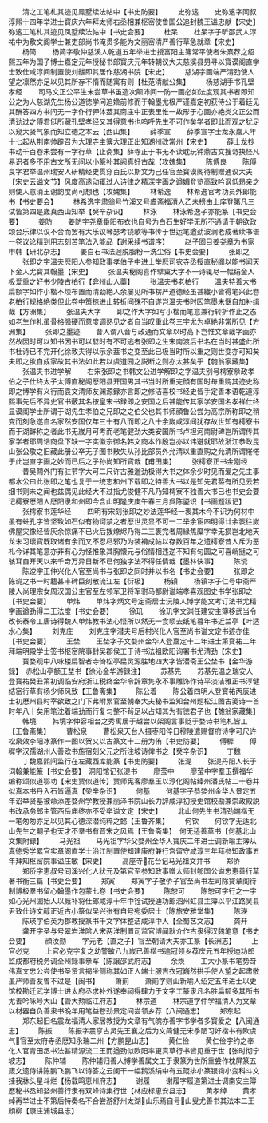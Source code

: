 <!-- { "loadSidebar": true } -->
　　清之工笔札其迹见鳯墅续法帖中【书史防要】
　　史弥逺
　　史弥逺字同叔淳熙十四年举进士寳庆六年拜太师右丞相兼枢宻使鲁国公追封魏王谥忠献【宋史】弥逺工笔札其迹见凤墅续法帖中【书史会要】
　　杜杲
　　杜杲字子昕邵武人淳祐中为敷文阁学士兼吏部尚书淹贯多能为文丽宻清严善行草急就章【宋史】
　　杨简
　　杨简字敬仲慈溪人乾道五年举进士授富阳主簿常平使者朱熹荐之绍熙五年为国子博士嘉定元年授秘书郎寳庆元年转朝议大夫慈溪县男寻以寳谟阁直学士致仕咸淳间制置使刘黻即其居作慈湖书院【宋史】
　　慈湖字画端严清劲使人望之凛然亦足以见其所存不惰而随寓有则【杜范清献公集】
　　杨慈湖手书孔壁孝经
　　司马文正公平生未尝草书虽造次颠沛间一防一画必如法度观其书者即知公之为人慈湖先生杨公道徳学问追嫓前修而于翰墨尤极严谨嘉定初获侍公于着廷见其酬答四方书问无一字作行狎体葢其斋庄中正表里惟一故形于心画亦絶类文正公而清劲过之傅君侹所藏孔壁孝经又其得意书也呜呼先生不可作矣学者即此而观之犹足以窥大贤气象而知立徳之本云【西山集】
　　薛季宣
　　薛季宣字士龙永嘉人年十七起从荆南帅辟召为大理寺主簿大理正出知湖州改常州【宋史】
　　薛士龙抄书动千百卷未尝有一字行草【止斋集】薛寺正于书无不读耽玩钟鼎古文搜竒抉怪凡易识者多不用古文所无间以小篆补其阙真好古哉【攻媿集】
　　陈傅良
　　陈傅良字君举温州瑞安人研精经史贯穿百氏以斯文为己任官至寳谟阁待制赠通议大夫【宋史云谥文节】风度高逺动辄过人诗律之精深字画之遒媚登览高致吟讽低昻亲之则使人意消王谢韵度尚可想也【攻媿集】
　　林希逸
　　林希逸官考功员外郎能书【书史要会】
　　林希逸字肃翁号竹溪又号鬳斋福清人乙未榜由上庠登第凡三试皆第四是嵗真西山知举【癸辛杂识】
　　林泳
　　林泳希逸子亦能篆【书史会要】
　　姜防
　　姜防字尧章番阳布衣也自号为白石生好学无所不通请于朝欲政颂台乐律以议不合而罢有大乐议琴瑟考铙歌等书传于世运笔遒劲波澜老成著续书谱一卷议论精到用志刻苦笔法入能品【谢采续书谱序】
　　赵子固目姜尧章为书家申韩【研北杂志】
　　姜白石书法迥脱脂粉一洗尘俗【书史会要】
　　张即之
　　张即之字温夫厯阳人参知政事孝伯子中进士举厯司农寺丞授直秘阁以能书闻天下金人尤寳其翰墨【宋史】
　　张温夫秘阁喜作擘窠大字不一诗辄尽一幅绢金人极爱重之好书少陵古柏行【弇州山人藁】
　　张温夫书老柏行
　　温夫特善大书扁额字如作小楷不烦布置而清劲絶人余屡见所书楞严道徳经虽甚纎小皆得笔兴此卷老柏行规格絶类但此卷中策掠进止转折间殊不自遂岂温夫书时因笔墨未惬自加补缉哉【方洲集】
　　张温夫大字
　　即之作大字如写小楷而笔意兼行转折作止之态如老生作礼虽骨格强硬而意度调熟见之者自当叹重此卷三字尤为卓絶非常所见【方洲集】
　　张即之墨迹
　　昔人谓八音与政通而文章以时高下岂惟文章哉字画亦然故因时可以知书因书可以騐时有不可逃者张即之生宋南渡后书名在当时甚盛此所书杜诗已不完开化徐敦夫得以示余葢书之变至此已极当时所以重之则世变亦可知矣夫即之欲自成家故其书法如此若以虞道园之説断之则亦太甚矣乎【匏翁家藏集】
　　张温夫书进学解
　　右宋张即之书韩文公进学解即之字温夫别号樗寮叅政孝伯之子仕终太子太傅直秘阁厯阳县开国男其书当时所重完顔有国时毎重购其迹史称即之博学有义行而袁文清师友渊源録亦言即之修洁喜校书经史皆手定善本语乾道淳熙事先后不异史官书蔽其名按皇宋书録即之安国之后甚能传其家学安国名孝祥仕终显谟阁学士所谓于湖先生孝伯之兄即之之伯父也其书师顔鲁公尝为高宗所称即之稍变而刻急遂自名家然安国仅年三十有八而即之八十余嵗咸淳间犹存故世知有樗寮书而于湖鲜称之者此书无嵗月可考而老笔健劲大类安国所书卢坦河南尉碑岂所谓传其家学者耶周诰商盘下缺一字实徽宗御名韩文商本作殷岂亦以讳避就耶故浙江叅政昆山张公敬之旧藏此册公卒无子图书散失从孙比部员外允清以重直购之允清所谓惓惓于此岂直字画之妙而已后之子孙尚知所寳哉【甫田集】
　　张樗寮正书金刚经
　　昔吴闗外门有驻节字大可二尺许古雅遒劲极得大书之体余少时见而爱之先主事都水公曰此张即之笔也复于一统志和州下载即之特善大书以是知先君葢有所见云若细书则未之闻也兹偶见此经大不过指尤俊健不凡乃知樗寮不独善大书已也书史会要记樗寮厯阳人厯阳隶和州即今含山明隆庆庚午春三月呉陈鎏识【书画题跋记】
　　张樗寮书莲华经
　　四明有宋刻张即之妙法莲华经一袠其木今不识为何材中虽有蛀孔字皆坚致如石似有物诃禁之者厯世灵显不可一二举余宦四明得廿余袠往嵗佛屋灾像经皆灰余惊痛不已火后拨燎烬乃得二三袠完者周縁焦糜字幸无损岂北地天龙未习瓌寳既取诸有余而又不忍尽邪乃为装褙成帖以存数百年之遗樗寮昔人斥为恶札今详其笔意亦非有心为怪惟象其胸懐元与俗情相违逆不知有匀圆之可喜峭挺之可骇耳自开天以来千竒万异日新不已何独字法不得任情哉【墨林快事】
　　陈谠
　　陈谠字正仲兴化人官至尚书与张即之同时并以书名【书史会要】
　　张即之陈谠之书一时籍甚丰碑巨刻散流江左【衍极】
　　杨镇
　　杨镇字子仁号中斋严陵人尚理宗女周汉国公主官至左领军卫将军驸马都尉谥端孝喜观图史书学张即之【书史会要】
　　单炜
　　单炜字炳文号定斋居士沅陵人博学能文考订法书尤精字画遒劲得二王法度【书史会要】
　　徐玑
　　徐玑字文渊任建安主簿移武当令改长泰令工唐诗得魏人单炜教书法心悟所以然无一食顷去纸笔暮年书近兰亭【叶适水心集】
　　刘克庄
　　刘克庄字潜夫号后村兴化人官至尚书谥文定书迹亦佳【书史会要】
　　王埜
　　王埜字子文婺州金华人登嘉定十二年进士第寳祐二年拜端明殿学士签书枢宻院事封吴郡侯工于诗书法祖欧阳询署书尤清劲【宋史】
　　寳婺观中八咏楼扁智者寺倚松亭扁灵源胜地四大字皆潜斋王公埜书【金华游録】　赤松山亭额王埜书【徐沁金华游録注】
　　苏基先
　　苏基先温之瑞安人登寳祐癸丑第初调临安府浙江税终金华令辞章隽永不事雕饰作诗平淡洁雅正书淳健结宻行草有杨少师风致【王鲁斋集】
　　陈公着
　　陈公着四明人登寳祐丙辰进士初厯州县时宰欲致之门下弗附累官至朝奉大夫秘书监知台州题松江图古笺诗一首时年八十矣用笔沈着端劲而行复匀整不茍足以占知其为有徳君子也【匏翁家藏集】
　　韩境
　　韩境字仲容相台之秀寓居于越尝以架阁言事贬于婺诗书笔札皆工【王鲁斋集】
　　曹松泉
　　曹松泉天台人摄枣阳倅日穆陵遣赐督府诗字可尺许松泉效李阳冰篆作一图以贺又以古篆文十二册为侑【书史防要】
　　傅穉
　　傅穉字汉孺湖州人善欧书施宿刻父元之所注坡诗俾书之【癸辛杂识】
　　丁魏
　　丁魏嘉熙间监行在左藏西库能篆【书史防要】
　　张湜
　　张湜丹阳人长于词翰兼能篆【书史会要】　洞阳馆记张湜书
　　廖莹中
　　廖莹中字羣玉撰福华编称颂似道鄂功【宋史贾似道传】贾师宪客廖羣玉以淳化阁帖绛州潘氏帖二十卷并似真本书丹入石皆逼真【癸辛杂识】
　　何基
　　何基字子恭婺州金华人景定五年诏举贤基被命添差婺州学教授兼丽泽书院山长力辞咸淳初授史馆校勘兼崇政殿説书改承务郎主管西岳庙终亦不受卒谥文定【宋史】
　　北山何先生书清劲端楷无一笔匆匆亦足以见其心徳深潜纯粹之懿【王鲁齐集】
　　何钦
　　何钦字无适北山先生之嗣子也天才不羣书有晋宋之风焉【王鲁斋集】　何无适善草书【何基北山文集附録】
　　马光祖
　　马光祖字华父婺州金华人寳庆二年进士调新喻主簿从真徳秀学累官实章阁直学士沿江制置使知建康府兼行宫留守咸淳三年拜参知政事五年拜知枢宻院事谥庄敏【宋史】
　　高座寺花台记马光祖文并书
　　郑侨
　　郑侨字恵叔号囘溪兴化人状元及第官至参知政事赠太师封郇国公谥忠恵善行草著书衡三篇【书史会要】
　　郑寅
　　郑寅字子敬侨子官至尚书左司除寳章阁待制博极羣书留心翰墨作包蒙七卷【书史会要】
　　陈恕可
　　陈恕可字行之一字如心光州固始人以廕补将仕郎咸淳十年中铨试授迪功郎泗州虹县主簿以平江路吴县尹致仕诗文醇正近古小篆似吴兴张有自号宛委居士【陈旅安雅堂集】
　　陈瑛
　　陈瑛字伯英为郡教授篆书千文字体整洁咸淳中人【全蜀艺文志】
　　龚开
　　龚开字圣与号翠岩淮隂人宋两淮制置司监官博闻耿介作古隶得汉魏笔意【书史会要】
　　顔汝勋
　　字元老【直之子】官至朝请大夫亦工篆【长洲志】
　　上官必克
　　上官必克字复之幼警敏八九嵗已善楷书逾冠领乡荐庆元五年授迪功郎监成都府税务调全州録事叅军【陈譲邵武府志】
　　余焕
　　工大小篆书笔势竒伟真文忠公尝使书圣贤言揭坐侧称其如正人端士服吉衣冠巍然拱手使人望之起肃敬虽严师善友曽不过是【闽书】
　　萧崱
　　萧崱字则山新喻人绍定五年进士以史馆校勘迁武学博士进太府丞求补外遂奉祠得肆力于文字工篆隶凡名胜扁额多其所书尤善吟咏号大山【管大勲临江府志】
　　林宗道
　　林宗道字仲学福清人为文章以材器自负善隶书晩年用笔益苍劲景定间尝领乡荐【八闽通志】
　　郑东起
　　郑东起旧名震龙福清人家居教授为文章有气魄亦善字书学者多寳爱之【八闽通志】
　　陈振
　　陈振字震亨古灵先王襄之后为文简健无宋季陋习好楷书有欧虞气官至太府寺丞厯知永瑞二州【方鹏昆山志】
　　黄仁俭
　　黄仁俭字约之奉化人官青田丞书法甚精源流二王而遒劲似欧阳率更真草行书皆见重于世【张时彻宁坡志】
　　陈仲辅
　　陈仲辅归善人博学善属文工于隶篆为世所重尝作枕屏篆五箴文遗侍讲陈鹏飞鹏飞以诗答之云阑干一幅鹅溪绢中有五箴排小篆银钩小变科斗文挂我牀头星斗烂【杨载鸣恵州府志】
　　谢履
　　谢履字履道第进士调南安主簿厯秘书丞知婺州善行隶有双峰诗集行世【林应标恵安县志】
　　黄孝绰
　　黄孝绰再举进士不第后特奏名不合尝游舒州太湖山乐焉自号山叟尤善书其法本二王顔柳【康庄浦城县志】
